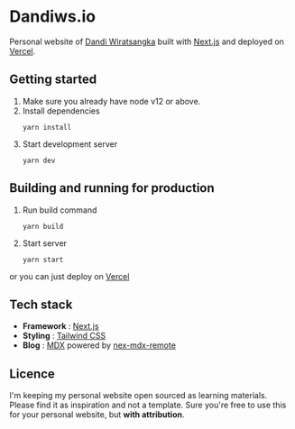 # Dandiws.io

Personal website of [Dandi Wiratsangka](https://dandiws.vercel.app) built with [Next.js](https://nextjs.org/) and deployed on [Vercel](https://vercel.com/).

## Getting started

1. Make sure you already have node v12 or above.
1. Install dependencies
    ```shell
    yarn install
    ```
1. Start development server
    ```shell
    yarn dev
    ```

## Building and running for production

1. Run build command
    ```shell
    yarn build
    ```

1. Start server
    ```shell
    yarn start
    ```

or you can just deploy on [Vercel](https://vercel.com)

## Tech stack

- **Framework** : [Next.js](https://nextjs.org) 
- **Styling** : [Tailwind CSS](https://tailwindcss.com/)
- **Blog** : [MDX](https://mdxjs.com/) powered by [nex-mdx-remote](https://github.com/hashicorp/next-mdx-remote)

## Licence

I'm keeping my personal website open sourced as learning materials. Please find it as inspiration and not a template. Sure you're free to use this for your personal website, but **with attribution**.